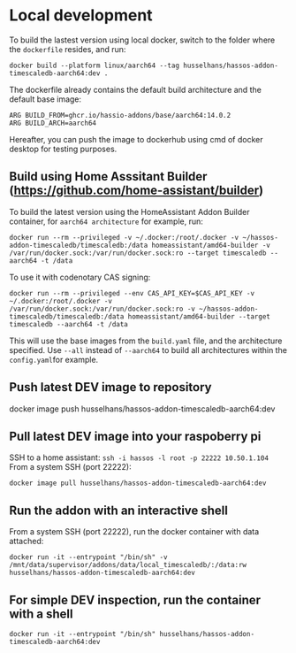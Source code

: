 # Local development

To build the lastest version using local docker, switch to the folder where the `dockerfile` resides, and run:

```
docker build --platform linux/aarch64 --tag husselhans/hassos-addon-timescaledb-aarch64:dev .
```
The dockerfile already contains the default build architecture and the default base image:

```
ARG BUILD_FROM=ghcr.io/hassio-addons/base/aarch64:14.0.2
ARG BUILD_ARCH=aarch64
```

Hereafter, you can push the image to dockerhub using cmd of docker desktop for testing purposes.


## Build using Home Asssitant Builder (https://github.com/home-assistant/builder)

To build the latest version using the HomeAssistant Addon Builder container, for `aarch64 architecture` for example, run:

```
docker run --rm --privileged -v ~/.docker:/root/.docker -v ~/hassos-addon-timescaledb/timescaledb:/data homeassistant/amd64-builder -v /var/run/docker.sock:/var/run/docker.sock:ro --target timescaledb --aarch64 -t /data
```

To use it with codenotary CAS signing:

```
docker run --rm --privileged --env CAS_API_KEY=$CAS_API_KEY -v ~/.docker:/root/.docker -v /var/run/docker.sock:/var/run/docker.sock:ro -v ~/hassos-addon-timescaledb/timescaledb:/data homeassistant/amd64-builder --target timescaledb --aarch64 -t /data
```

This will use the base images from the `build.yaml` file, and the architecture specified. Use `--all` instead of `--aarch64`  to build all architectures within the `config.yaml`for example.

## Push latest DEV image to repository

docker image push husselhans/hassos-addon-timescaledb-aarch64:dev

## Pull latest DEV image into your raspoberry pi

SSH  to a home assistant: `ssh -i hassos -l root -p 22222 10.50.1.104`
From a system SSH (port 22222):

```
docker image pull husselhans/hassos-addon-timescaledb-aarch64:dev
```

## Run the addon with an interactive shell

From a system SSH (port 22222), run the docker container with data attached:

```
docker run -it --entrypoint "/bin/sh" -v /mnt/data/supervisor/addons/data/local_timescaledb/:/data:rw  husselhans/hassos-addon-timescaledb-aarch64:dev
```

## For simple DEV inspection, run the container with a shell

```
docker run -it --entrypoint "/bin/sh" husselhans/hassos-addon-timescaledb-aarch64:dev
```
